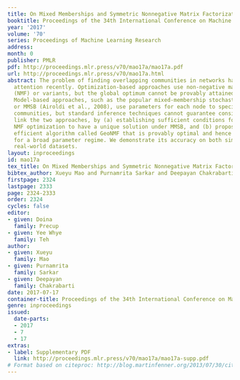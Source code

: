 ```yaml
---
title: On Mixed Memberships and Symmetric Nonnegative Matrix Factorizations
booktitle: Proceedings of the 34th International Conference on Machine Learning
year: '2017'
volume: '70'
series: Proceedings of Machine Learning Research
address: 
month: 0
publisher: PMLR
pdf: http://proceedings.mlr.press/v70/mao17a/mao17a.pdf
url: http://proceedings.mlr.press/v70/mao17a.html
abstract: The problem of finding overlapping communities in networks has gained much
  attention recently. Optimization-based approaches use non-negative matrix factorization
  (NMF) or variants, but the global optimum cannot be provably attained in general.
  Model-based approaches, such as the popular mixed-membership stochastic blockmodel
  or MMSB (Airoldi et al., 2008), use parameters for each node to specify the overlapping
  communities, but standard inference techniques cannot guarantee consistency. We
  link the two approaches, by (a) establishing sufficient conditions for the symmetric
  NMF optimization to have a unique solution under MMSB, and (b) proposing a computationally
  efficient algorithm called GeoNMF that is provably optimal and hence consistent
  for a broad parameter regime. We demonstrate its accuracy on both simulated and
  real-world datasets.
layout: inproceedings
id: mao17a
tex_title: On Mixed Memberships and Symmetric Nonnegative Matrix Factorizations
bibtex_author: Xueyu Mao and Purnamrita Sarkar and Deepayan Chakrabarti
firstpage: 2324
lastpage: 2333
page: 2324-2333
order: 2324
cycles: false
editor:
- given: Doina
  family: Precup
- given: Yee Whye
  family: Teh
author:
- given: Xueyu
  family: Mao
- given: Purnamrita
  family: Sarkar
- given: Deepayan
  family: Chakrabarti
date: 2017-07-17
container-title: Proceedings of the 34th International Conference on Machine Learning
genre: inproceedings
issued:
  date-parts:
  - 2017
  - 7
  - 17
extras:
- label: Supplementary PDF
  link: http://proceedings.mlr.press/v70/mao17a/mao17a-supp.pdf
# Format based on citeproc: http://blog.martinfenner.org/2013/07/30/citeproc-yaml-for-bibliographies/
---
```

